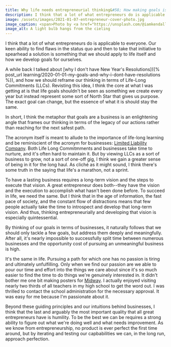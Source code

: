 ```yaml
---
title: Why life needs entrepreneurial thinking&#58; How making goals is like starting a business
description: I think that a lot of what entrepreneurs do is applicable to everyone. Our keen ability to find flaws in the status quo and then to take that initiative to spearhead a solution is something that we should apply to life itself and how we develop goals for ourselves.
image: /assets/images/2021-01-07-entrepreneur-cover-photo.jpg
image_caption: <span>Photo by <a href="https://unsplash.com/@iamkendall?utm_source=unsplash&amp;utm_medium=referral&amp;utm_content=creditCopyText">Kendall Ruth</a> on <a href="https://unsplash.com/s/photos/entrepreneur?utm_source=unsplash&amp;utm_medium=referral&amp;utm_content=creditCopyText">Unsplash</a></span>
image_alt: A light bulb hangs from the cieling 
---
```

I think that a lot of what entrepreneurs do is applicable to everyone. Our keen ability to find flaws in the status quo and then to take that initiative to spearhead a solution is something that we should apply to life itself and how we develop goals for ourselves.

A while back I talked about [why I don't have New Year's Resolutions]({% post_url learning/2020-01-01-my-goals-and-why-i-dont-have-resolutions %}), and how we should reframe our thinking in terms of Life-Long Commitments (LLCs). Revisting this idea, I think the core at what I was getting at is that life goals shouldn't be seen as something we create every year but instead represent some sort of North Star that gives us purpose. The exact goal can change, but the essence of what it is should stay the same. 

In short, I think the metaphor that goals are a business is an enlightening angle that frames our thinking in terms of the legacy of our actions rather than reaching for the next safest path.

The acronym itself is meant to allude to the importance of life-long learning and be reminiscient of the acronym for businesses: [Limited Liability Company](https://www.investopedia.com/terms/l/llc.asp). Both Life Long Commitmments and businesses take time to nurture, and it's often hard to maintain it. But by viewing LLCs as a sort of business to grow, not a sort of one-off gig, I think we gain a greater sense of being in it for the long haul. As clich&eacute; as it might sound, I think there's some truth in the saying that life's a marathon, not a sprint.

To have a lasting business requires a long-term vision and the steps to execute that vision. A great entrepreneur does both--they have the vision and the execution to accomplish what hasn't been done before. To succeed in life, we need the same. But I think that in the age of information, the fast pace of society, and the constant flow of distractions means that few people actually take the time to introspect and develop that long-term vision. And thus, thinking entrepreneurially and developing that vision is especially quintessential.

By thinking of our goals in terms of businesses, it naturally follows that we should only tackle a few goals, but address them deeply and meaningfully. After all, it's nearly impossible to successfully split time between numerous businesses and the opportunity cost of pursuing an unmeaningful business is high. 

It's the same in life. Pursuing a path for which one has no passion is tiring and ultimately unfulfilling. Only when we find our passion are we able to pour our time and effort into the things we care about since it's so much easier to find the time to do things we're genuinely interested in. It didn't bother me one bit making posters for [Midway](https://gliu20.github.io/projects/midway/). I actually enjoyed visiting nearly two thirds of all teachers in my high school to get the word out. I was thrilled to contact the school administration for the necessary approval. It was easy for me because I'm passionate about it.   

Beyond these guiding principles and our intuitions behind businesses, I think that the last and arguably the most important quality that all great entrepreneurs have is humility. To be the best we can be requires a strong ability to figure out what we're doing well and what needs improvement. As we know from entrepreneurship, no product is ever perfect the first time around, but by iterating and testing our capbabilities we can, in the long run, approach perfection.
